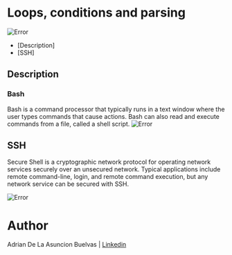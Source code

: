 # Loops, conditions and parsing

![Error](https://www.youtube.com/watch?v=BC2neyc5GcI&feature=youtu.be)

* [Description]
* [SSH]

## Description
### Bash
Bash is a command processor that typically runs in a text window where the user types commands that cause actions. Bash can also read and execute commands from a file, called a shell script.
![Error](https://bashlogo.com/img/symbol/png/full_colored_dark.png)

## SSH
Secure Shell is a cryptographic network protocol for operating network services securely over an unsecured network. Typical applications include remote command-line, login, and remote command execution, but any network service can be secured with SSH.

![Error](https://kinsta.com/es/wp-content/uploads/sites/8/2018/07/conectar-via-ssh-1024x512.png)


# Author
Adrian De La Asuncion Buelvas | [Linkedin](https://www.linkedin.com/in/adrian-enrique-de-la-asuncion-buelvas-24645718a/)